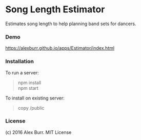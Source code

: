 # Song Length Estimator #

Estimates song length to help planning band sets for dancers.

### Demo

https://alexburr.github.io/apps/Estimator/index.html

### Installation

To run a server:
> npm install   
> npm start

To install on existing server:
> copy /public

### License

(c) 2016 Alex Burr. MIT License
